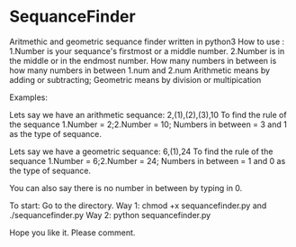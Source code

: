 # SequanceFinder
Aritmethic and geometric sequance finder written in python3
How to use :
1.Number is your sequance's firstmost or a middle number.
2.Number is in the middle or in the endmost number.
How many numbers in between is how many numbers in between 1.num and 2.num
Arithmetic means by adding or subtracting; Geometric means by division or multipication


Examples:

Lets say we have an arithmetic sequance: 2,(1),(2),(3),10
To find the rule of the sequance 1.Number = 2;2.Number = 10; Numbers in between = 3 and 1 as the type of sequance.

Lets say we have a geometric sequance: 6,(1),24
To find the rule of the sequance 1.Number = 6;2.Number = 24; Numbers in between = 1 and 0 as the type of sequance.

You can also say there is no number in between by typing in 0.

To start:
Go to the directory. Way 1: chmod +x sequancefinder.py and ./sequancefinder.py Way 2: python sequancefinder.py

Hope you like it. Please comment.

